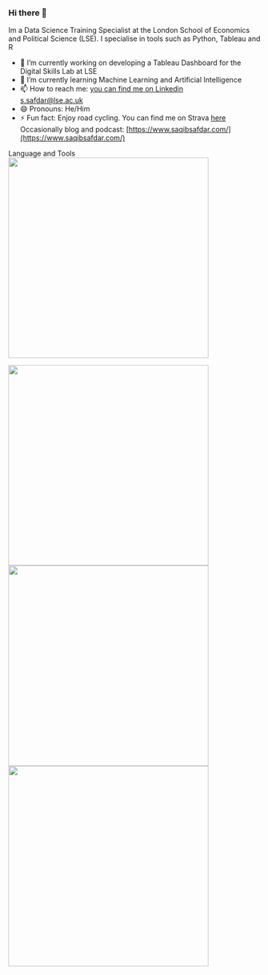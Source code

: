 ### Hi there 👋

Im a Data Science Training Specialist at the London School of Economics and Political Science (LSE). I specialise in tools such as Python, Tableau and R

- 🔭 I’m currently working on developing a Tableau Dashboard for the Digital Skills Lab at LSE
- 🌱 I’m currently learning Machine Learning and Artificial Intelligence 
- 📫 How to reach me: [you can find me on Linkedin](https://www.linkedin.com/in/saqib-safdar/)  
                    s.safdar@lse.ac.uk
- 😄 Pronouns: He/Him
- ⚡ Fun fact: Enjoy road cycling. You can find me on Strava [here](https://www.strava.com/athletes/9438505)
                Occasionally blog and podcast: [https://www.saqibsafdar.com/](https://www.saqibsafdar.com/)



Language and Tools
<img src="https://www.python.org/static/community_logos/python-logo-master-v3-TM.png" width="400" height="400">

<img src="https://www.tableau.com/sites/default/files/pages/tableau_cmyk_2015.png" width="400" height="400">

<img src="https://www.r-project.org/logo/Rlogo.png" width="400" height="400">

<img src="https://www.example.com/sql-logo.png" width="400" height="400">




